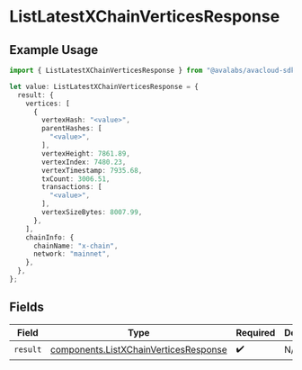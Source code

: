 # ListLatestXChainVerticesResponse

## Example Usage

```typescript
import { ListLatestXChainVerticesResponse } from "@avalabs/avacloud-sdk/models/operations";

let value: ListLatestXChainVerticesResponse = {
  result: {
    vertices: [
      {
        vertexHash: "<value>",
        parentHashes: [
          "<value>",
        ],
        vertexHeight: 7861.89,
        vertexIndex: 7480.23,
        vertexTimestamp: 7935.68,
        txCount: 3006.51,
        transactions: [
          "<value>",
        ],
        vertexSizeBytes: 8007.99,
      },
    ],
    chainInfo: {
      chainName: "x-chain",
      network: "mainnet",
    },
  },
};
```

## Fields

| Field                                                                                          | Type                                                                                           | Required                                                                                       | Description                                                                                    |
| ---------------------------------------------------------------------------------------------- | ---------------------------------------------------------------------------------------------- | ---------------------------------------------------------------------------------------------- | ---------------------------------------------------------------------------------------------- |
| `result`                                                                                       | [components.ListXChainVerticesResponse](../../models/components/listxchainverticesresponse.md) | :heavy_check_mark:                                                                             | N/A                                                                                            |